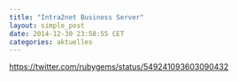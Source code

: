 ```yaml
---
title: "Intra2net Business Server"
layout: simple_post
date: 2014-12-30 23:58:55 CET
categories: aktuelles
---
```


https://twitter.com/rubygems/status/549241093603090432
